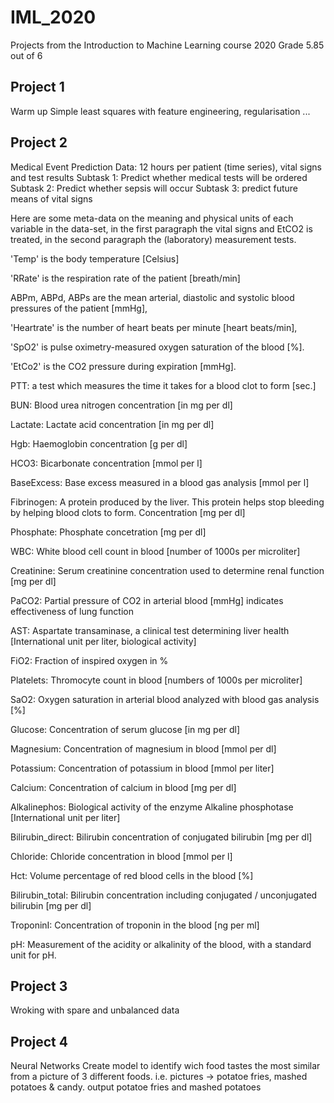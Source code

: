 # IML_2020
Projects from the Introduction to Machine Learning course 2020
Grade 5.85 out of 6
## Project 1
Warm up
Simple least squares with feature engineering, regularisation ...
## Project 2
Medical Event Prediction
Data: 12 hours per patient (time series), vital signs and test results
Subtask 1: Predict whether medical tests will be ordered 
Subtask 2: Predict whether sepsis will occur 
Subtask 3: predict future means of vital signs 

Here are some meta-data on the meaning and physical units of each variable in the data-set,
in the first paragraph the vital signs and EtCO2 is treated, in the second paragraph the
(laboratory) measurement tests.

'Temp' is the body temperature [Celsius]

'RRate' is the respiration rate of the patient [breath/min]

ABPm, ABPd, ABPs are the mean arterial, diastolic and systolic blood pressures of the patient [mmHg],

'Heartrate' is the number of heart beats per minute [heart beats/min],

'SpO2' is pulse oximetry-measured oxygen saturation of the blood [%].

'EtCo2' is the CO2 pressure during expiration [mmHg].


PTT: a test which measures the time it takes for a blood clot to form [sec.]

BUN: Blood urea nitrogen concentration [in mg per dl]

Lactate: Lactate acid concentration [in mg per dl]

Hgb: Haemoglobin concentration [g per dl]

HCO3: Bicarbonate concentration [mmol per l]

BaseExcess: Base excess measured in a blood gas analysis [mmol per l]

Fibrinogen: A protein produced by the liver. This protein helps stop bleeding by helping blood clots to form. Concentration [mg per dl]

Phosphate: Phosphate concetration [mg per dl]

WBC: White blood cell count in blood [number of 1000s per microliter]

Creatinine: Serum creatinine concentration used to determine renal function [mg per dl]

PaCO2: Partial pressure of CO2 in arterial blood [mmHg] indicates effectiveness of lung function

AST: Aspartate transaminase, a clinical test determining liver health [International unit per liter, biological activity]

FiO2: Fraction of inspired oxygen in %

Platelets: Thromocyte count in blood [numbers of 1000s per microliter]

SaO2: Oxygen saturation in arterial blood analyzed with blood gas analysis [%]

Glucose: Concentration of serum glucose [in mg per dl]

Magnesium: Concentration of magnesium in blood [mmol per dl]

Potassium: Concentration of potassium in blood [mmol per liter]

Calcium: Concentration of calcium in blood [mg per dl]

Alkalinephos: Biological activity of the enzyme Alkaline phosphotase [International unit per liter]

Bilirubin_direct: Bilirubin concentration of conjugated bilirubin [mg per dl]

Chloride: Chloride concentration in blood [mmol per l]

Hct: Volume percentage of red blood cells in the blood [%]

Bilirubin_total: Bilirubin concentration including conjugated / unconjugated bilirubin [mg per dl]

TroponinI: Concentration of troponin in the blood [ng per ml]

pH: Measurement of the acidity or alkalinity of the blood, with a standard unit for pH.
## Project 3
Wroking with spare and unbalanced data
## Project 4
Neural Networks
Create model to identify wich food tastes the most similar from a picture of 3 different foods. i.e. pictures -> potatoe fries, mashed potatoes & candy. output potatoe fries and mashed potatoes
